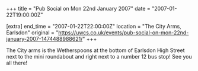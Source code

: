 +++
title = "Pub Social on Mon 22nd January 2007"
date = "2007-01-22T19:00:00Z"

[extra]
end_time = "2007-01-22T22:00:00Z"
location = "The City Arms, Earlsdon"
original = "https://uwcs.co.uk/events/pub-social-on-mon-22nd-january-2007-1474488988621/"
+++

The City arms is the Wetherspoons at the bottom of Earlsdon High Street next to the mini roundabout and right next to a number 12 bus stop\! See you all there\!

